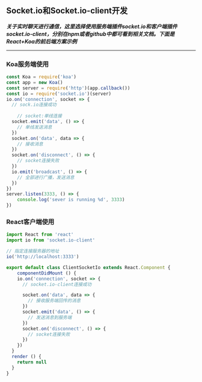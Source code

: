 ## Socket.io和Socket.io-client开发
***关于实时聊天进行通信，这里选择使用服务端插件socket.io和客户端插件socket.io-client，分别在npm或者github中都可看到相关文档。下面是React+Koa的前后端方案示例***
<hr/>

### Koa服务端使用
```js
const Koa = require('koa')
const app = new Koa()
const server = require('http')(app.callback())
const io = require('socket.io')(server)
io.on('connection', socket => {
  // sock.io连接成功
  
	// socket:单线连接
  socket.emit('data', () => {
  	// 单线发送消息
  })
  socket.on('data', data => {
  	// 接收消息
  })
  socket.on('disconnect', () => {
  	// socket连接失败
  })
  io.emit('broadcast', () => {
  	// 全部进行广播，发送消息
  })
})
server.listen(3333, () => {
	console.log('sever is running %d', 3333)
})
```

### React客户端使用
```js
import React from 'react'
import io from 'socket.io-client'

// 指定连接服务器的地址
io('http://localhost:3333')

export default class ClientSocketIo extends React.Component {
	componentDidMount () {
    io.on('connection', socket => {
      // socket.io-client连接成功

      socket.on('data', data => {
        // 接收服务端回传的消息
      })
      socket.emit('data', () => {
        // 发送消息到服务端
      })
      socket.on('disconnect', () => {
        // socket连接失败
      })
    })
  }
  render () {
  	return null
  }
}
```